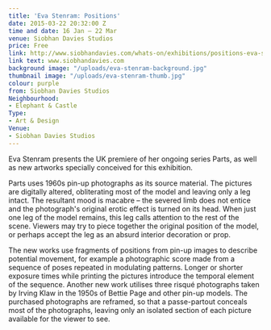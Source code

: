 ```yaml
---
title: 'Eva Stenram: Positions'
date: 2015-03-22 20:32:00 Z
time and date: 16 Jan – 22 Mar
venue: Siobhan Davies Studios
price: Free
link: http://www.siobhandavies.com/whats-on/exhibitions/positions-eva-stenram-curated-jane-won/
link text: www.siobhandavies.com
background image: "/uploads/eva-stenram-background.jpg"
thumbnail image: "/uploads/eva-stenram-thumb.jpg"
colour: purple
from: Siobhan Davies Studios
Neighbourhood:
- Elephant & Castle
Type:
- Art & Design
Venue:
- Siobhan Davies Studios
---
```


Eva Stenram presents the UK premiere of her ongoing series Parts, as well as new artworks specially conceived for this exhibition.

Parts uses 1960s pin-up photographs as its source material. The pictures are digitally altered, obliterating most of the model and leaving only a leg intact. The resultant mood is macabre – the severed limb does not entice and the photograph's original erotic effect is turned on its head. When just one leg of the model remains, this leg calls attention to the rest of the scene. Viewers may try to piece together the original position of the model, or perhaps accept the leg as an absurd interior decoration or prop.

The new works use fragments of positions from pin-up images to describe potential movement, for example a photographic score made from a sequence of poses repeated in modulating patterns. Longer or shorter exposure times while printing the pictures introduce the temporal element of the sequence. Another new work utilises three risqué photographs taken by Irving Klaw in the 1950s of Bettie Page and other pin-up models. The purchased photographs are reframed, so that a passe-partout conceals most of the photographs, leaving only an isolated section of each picture available for the viewer to see.
